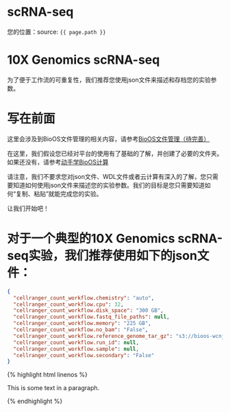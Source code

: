 # scRNA-seq
您的位置：source: `{{ page.path }}`

# 10X Genomics scRNA-seq
为了便于工作流的可重复性，我们推荐您使用json文件来描述和存档您的实验参数。

# 写在前面
这里会涉及到BioOS文件管理的相关内容，请参考[BioOS文件管理（待完善）](../BioOS/README.md)

在这里，我们假设您已经对平台的使用有了基础的了解，并创建了必要的文件夹。如果还没有，请参考[动手学BioOS计算](../BioOS/README.md)

请注意，我们不要求您对json文件、WDL文件或者云计算有深入的了解，您只需要知道如何使用json文件来描述您的实验参数。我们的目标是您只需要知道如何“复制、粘贴”就能完成您的实验。

让我们开始吧！

# 对于一个典型的10X Genomics scRNA-seq实验，我们推荐使用如下的json文件：

~~~  json
{
  "cellranger_count_workflow.chemistry": "auto",
  "cellranger_count_workflow.cpu": 32,
  "cellranger_count_workflow.disk_space": "300 GB",
  "cellranger_count_workflow.fastq_file_paths": null,
  "cellranger_count_workflow.memory": "225 GB",
  "cellranger_count_workflow.no_bam": "False",
  "cellranger_count_workflow.reference_genome_tar_gz": "s3://bioos-wcnjupodeig44rr6t02v0/Example_10X_data/RAW/refdata-cellranger-GRCh38-3.0.0.tar.gz",
  "cellranger_count_workflow.run_id": null,
  "cellranger_count_workflow.sample": null,
  "cellranger_count_workflow.secondary": "False"
}
~~~

{% highlight html linenos %}
  <p>This is some text in a paragraph.</p>
{% endhighlight %}




